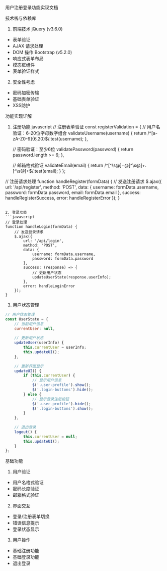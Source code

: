 用户注册登录功能实现文档

技术栈与依赖库

1. 前端技术
jQuery (v3.6.0)
  - 表单验证
  - AJAX 请求处理
  - DOM 操作
Bootstrap (v5.2.0)
  - 响应式表单布局
  - 模态框组件
  - 表单验证样式

2. 安全性考虑
- 密码加密传输
- 基础表单验证
- XSS防护

功能实现详解

1. 注册功能
javascript
// 注册表单验证
const registerValidation = {
    // 用户名验证：6-20位字母数字组合
    validateUsername(username) {
        return /^[a-zA-Z0-9]{6,20}$/.test(username);
    },
    
    // 密码验证：至少6位
    validatePassword(password) {
        return password.length >= 6;
    },
    
    // 邮箱格式验证
    validateEmail(email) {
        return /^[^\s@]+@[^\s@]+\.[^\s@]+$/.test(email);
    }
};

// 注册请求处理
function handleRegister(formData) {
    // 发送注册请求
    $.ajax({
        url: '/api/register',
        method: 'POST',
        data: {
            username: formData.username,
            password: formData.password,
            email: formData.email
        },
        success: handleRegisterSuccess,
        error: handleRegisterError
    });
}
```

2. 登录功能
```javascript
// 登录处理
function handleLogin(formData) {
    // 发送登录请求
    $.ajax({
        url: '/api/login',
        method: 'POST',
        data: {
            username: formData.username,
            password: formData.password
        },
        success: (response) => {
            // 更新用户状态
            updateUserState(response.userInfo);
        },
        error: handleLoginError
    });
}
```

3. 用户状态管理
```javascript
// 用户状态管理
const UserState = {
    // 当前用户信息
    currentUser: null,
    
    // 更新用户状态
    updateUser(userInfo) {
        this.currentUser = userInfo;
        this.updateUI();
    },
    
    // 更新界面显示
    updateUI() {
        if (this.currentUser) {
            // 显示用户信息
            $('.user-profile').show();
            $('.login-buttons').hide();
        } else {
            // 显示登录注册按钮
            $('.user-profile').hide();
            $('.login-buttons').show();
        }
    },
    
    // 退出登录
    logout() {
        this.currentUser = null;
        this.updateUI();
    }
};
```

基础功能

1. 用户验证
- 用户名格式验证
- 密码长度验证
- 邮箱格式验证

2. 界面交互
- 登录/注册表单切换
- 错误信息提示
- 登录状态显示

3. 用户操作
- 基础注册功能
- 基础登录功能
- 退出登录
`````` 
